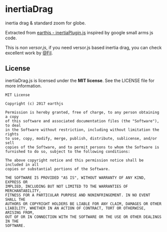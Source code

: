# inertiaDrag
inertia drag &amp; standard zoom for globe.

Extracted from [earthjs - inertiaPlugin.js](https://github.com/earthjs/earthjs/blob/master/src/base/inertiaPlugin.js) inspired by google small arms js code.

This is *non versor.js*, if you need versor.js based inertia drag, you can check excellent work by [@Fil](https://bl.ocks.org/Fil/f48de8e9207799017093a169031adb02/d2ecafe469595af009991176b91dac507edd8523).

## License
inertiaDrag.js is licensed under the **MIT license**. See the LICENSE file for more information.

```
MIT License

Copyright (c) 2017 earthjs

Permission is hereby granted, free of charge, to any person obtaining a copy
of this software and associated documentation files (the "Software"), to deal
in the Software without restriction, including without limitation the rights
to use, copy, modify, merge, publish, distribute, sublicense, and/or sell
copies of the Software, and to permit persons to whom the Software is
furnished to do so, subject to the following conditions:

The above copyright notice and this permission notice shall be included in all
copies or substantial portions of the Software.

THE SOFTWARE IS PROVIDED "AS IS", WITHOUT WARRANTY OF ANY KIND, EXPRESS OR
IMPLIED, INCLUDING BUT NOT LIMITED TO THE WARRANTIES OF MERCHANTABILITY,
FITNESS FOR A PARTICULAR PURPOSE AND NONINFRINGEMENT. IN NO EVENT SHALL THE
AUTHORS OR COPYRIGHT HOLDERS BE LIABLE FOR ANY CLAIM, DAMAGES OR OTHER
LIABILITY, WHETHER IN AN ACTION OF CONTRACT, TORT OR OTHERWISE, ARISING FROM,
OUT OF OR IN CONNECTION WITH THE SOFTWARE OR THE USE OR OTHER DEALINGS IN THE
SOFTWARE.
```

